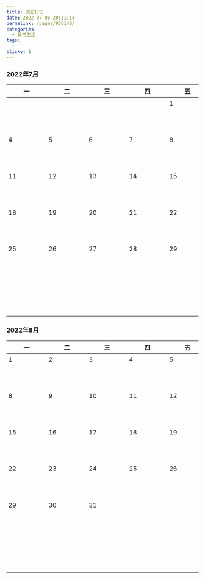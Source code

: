 ```yaml
---
title: 减肥日记
date: 2022-07-06 20:31:14
permalink: /pages/956140/
categories:
  - 日常生活
tags:
  - 
sticky: 1
---
```


<style>
    table {
        display: block;
    }
    table div {
        width: 89.55px;
        height: 89.55px;
        overflow: auto;
    }
    td {
        position: relative;
    }
    .day {
        position: absolute;
        top: 5px;
        left: 5px;
    }
    table .badge {
        font-size: 10px!important;
        white-space: nowrap;
    }
</style>




### 2022年7月

|   一    |   二    |                              三                              |   四    |   五    |   六    |   日    |
| :-----: | :-----: | :----------------------------------------------------------: | :-----: | :-----: | :-----: | :-----: |
| <div></div> | <div></div> | <div></div> | <div></div> | <div><span class="day">1</span></div> | <div><span class="day">2</span></div> | <div><span class="day">3</span></div> |
| <div><span class="day">4</span></div> | <div><span class="day">5</span></div> | <div><span class="day">6</span><Badge text="蹲起120个"/><br/><Badge text="俯卧撑40个"/><br/><Badge text="仰卧起坐30个"/><br/></div> | <div><span class="day">7</span><Badge text="体重161.6斤"/><br/><Badge text="蹲起120个" type="warning"/><br/><Badge text="俯卧撑0个" type="warning"/><br/><Badge text="仰卧起坐0个" type="warning"/><br/></div> | <div><span class="day">8</span><Badge text="体重161.6斤" type="warning"/><br/><Badge text="蹲起0个" type="warning"/><br/><Badge text="俯卧撑0个" type="warning"/><br/><Badge text="仰卧起坐0个" type="warning"/><br/></div> | <div><span class="day">9</span></div> | <div><span class="day">10</span></div> |
| <div><span class="day">11</span></div> | <div><span class="day">12</span></div> |           <div><span class="day">13</span></div>             |          <div><span class="day">14</span></div>            | <div><span class="day">15</span></div> | <div><span class="day">16</span></div> | <div><span class="day">17</span></div> |
| <div><span class="day">18</span></div> | <div><span class="day">19</span></div> |           <div><span class="day">20</span></div>             |          <div><span class="day">21</span></div>            | <div><span class="day">22</span></div> | <div><span class="day">23</span></div> | <div><span class="day">24</span></div> |
| <div><span class="day">25</span></div> | <div><span class="day">26</span></div> |           <div><span class="day">27</span></div>             |          <div><span class="day">28</span></div>            | <div><span class="day">29</span></div> | <div><span class="day">30</span></div> | <div><span class="day">31</span></div> |
| <div></div> | <div></div> | <div></div> | <div></div> | <div></div> | <div></div> | <div></div> |

### 2022年8月

|             一             |             二             |             三             |             四             |             五             |             六             |             日             |
| :------------------------: | :------------------------: | :------------------------: | :------------------------: | :------------------------: | :------------------------: | :------------------------: |
| <div><span class="day">1</span></div> | <div><span class="day">2</span></div> | <div><span class="day">3</span></div> | <div><span class="day">4</span></div> | <div><span class="day">5</span></div> | <div><span class="day">6</span></div> | <div><span class="day">7</span></div> |
| <div><span class="day">8</span></div> | <div><span class="day">9</span></div> | <div><span class="day">10</span></div> | <div><span class="day">11</span></div> | <div><span class="day">12</span></div> | <div><span class="day">13</span></div> | <div><span class="day">14</span></div> |
| <div><span class="day">15</span></div> | <div><span class="day">16</span></div> | <div><span class="day">17</span></div> | <div><span class="day">18</span></div> | <div><span class="day">19</span></div> | <div><span class="day">20</span></div> | <div><span class="day">21</span></div> |
| <div><span class="day">22</span></div> | <div><span class="day">23</span></div> | <div><span class="day">24</span></div> | <div><span class="day">25</span></div> | <div><span class="day">26</span></div> | <div><span class="day">27</span></div> | <div><span class="day">28</span></div> |
| <div><span class="day">29</span></div> | <div><span class="day">30</span></div> | <div><span class="day">31</span></div> | <div></div> | <div></div> | <div></div> | <div></div> |
| <div></div> | <div></div> | <div></div> | <div></div> | <div></div> | <div></div> | <div></div> |

